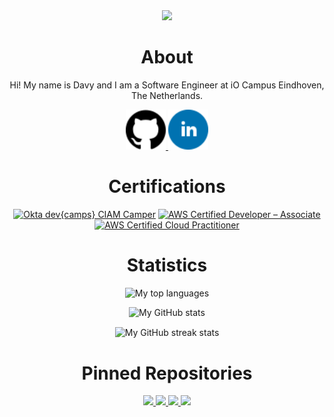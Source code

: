 <div align="center">
    <img width="100" src="https://avatars.githubusercontent.com/u/31407144?v=4">
    <h1>About</h1>
    <p>Hi! My name is Davy and I am a Software Engineer at iO Campus Eindhoven, The Netherlands.</p>
    <a href="https://github.com/davydehaas98" target="_blank" rel="noreferrer">
        <img src="github.svg" alt="GitHub" width="64" height="64" />
    </a>
    <a href="https://linkedin.com/in/davydehaas98" target="_blank" rel="noreferrer">
        <img src="linkedin.svg" alt="LinkedIn" width="64" height="64" />
    </a>
</div>

<div align="center">
    <h1>Certifications</h1>
    
<!--START_SECTION:badges-->
[![Okta dev{camps} CIAM Camper](https://images.credly.com/size/200x200/images/e79a4cee-1da2-4844-b8af-a2331a53652d/image.png)](http://www.credly.com/badges/769af9df-a436-421f-9da1-a406d8aef4c8 "Okta dev{camps} CIAM Camper")
[![AWS Certified Developer – Associate](https://images.credly.com/size/200x200/images/b9feab85-1a43-4f6c-99a5-631b88d5461b/image.png)](http://www.credly.com/badges/503b8b2f-2084-4c4a-adae-7fa828b2be9f "AWS Certified Developer – Associate")
[![AWS Certified Cloud Practitioner](https://images.credly.com/size/200x200/images/00634f82-b07f-4bbd-a6bb-53de397fc3a6/image.png)](http://www.credly.com/badges/22d29734-87a6-4e42-aed2-70c66ac34eb3 "AWS Certified Cloud Practitioner")
<!--END_SECTION:badges-->

</div>

<div align="center">
    <h1>Statistics</h1>
    <p>
        <img src="https://github-readme-stats.vercel.app/api/top-langs?username=davydehaas98&theme=algolia&count_private=true&layout=compact" alt="My top languages"/>
    </p>
    <p>
        <img src="https://github-readme-stats.vercel.app/api?username=davydehaas98&theme=algolia&show_icons=true&count_private=true" alt="My GitHub stats"/>
    </p>
    <p>
        <img align="center" src="https://github-readme-streak-stats.herokuapp.com/?user=davydehaas98&theme=algolia" alt="My GitHub streak stats" /></p>
    </p>
</div>

<div align="center">
    <h1>Pinned Repositories</h1>
    <p>
        <a href="https://github.com/davydehaas98/homelab" target="_blank" rel="noreferrer">
            <img src="https://github-readme-stats.vercel.app/api/pin/?username=davydehaas98&repo=homelab&theme=algolia" />
        </a>
        <a href="https://github.com/davydehaas98/media-server" target="_blank" rel="noreferrer">
            <img src="https://github-readme-stats.vercel.app/api/pin/?username=davydehaas98&repo=homelab&theme=algolia" />
        </a>
        <a href="https://github.com/davydehaas98/advent-of-code" target="_blank" rel="noreferrer">
            <img src="https://github-readme-stats.vercel.app/api/pin/?username=davydehaas98&repo=advent-of-code&theme=algolia" />
        </a>
        <a href="https://github.com/davydehaas98/project-euler" target="_blank" rel="noreferrer">
            <img src="https://github-readme-stats.vercel.app/api/pin/?username=davydehaas98&repo=project-euler&theme=algolia" />
        </a>
    </p>
</div>
